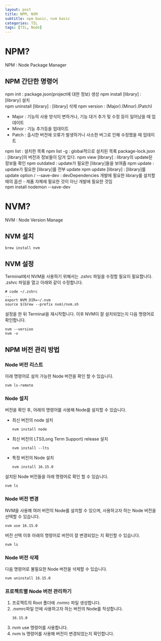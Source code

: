 ```yaml
---
layout: post
title: NPM, NVM
subtitle: npm basic, nvm basic
categories: TIL
tags: [TIL, Node]
---
```


# NPM?

NPM : Node Package Manager

## NPM 간단한 명령어

npm init : package.json(project에 대한 정보) 생성
npm install [library] : [library] 설치  
npm uninstall [library] : [library] 삭제
npm version : (Major).(Minor).(Patch)

- Major : 기능의 사용 방식이 변하거나, 기능 대거 추가 및 수정 등이 일어났을 때 업데이트
- Minor : 기능 추가등을 업데이트
- Patch : 출시한 버전에 오류가 발생하거나 사소한 버그로 인해 수정했을 때 업데이트

npm list : 설치한 목록
npm list -g : global적으로 설치된 목록
package-lock.json : [library]의 버전과 정보들이 담겨 있다.
npm view [library] : library의 update된 정보들 확인
npm outdated : update가 필요한 [library]들을 보여줌
npm update : update가 필요한 [library]를 전부 update
npm update [library] : [library]를 update
option / --save-dev : devDependencies 개발에 필요한 library를 설치할 때의 옵션 - 제품 자체에 필요한 것이 아닌 개발에 필요한 것임  
npm install nodemon --save-dev

# NVM?

NVM : Node Version Manage

## NVM 설치

```terminal
brew install nvm
```

## NVM 설정

Terminal에서 NVM을 사용하기 위해서는 .zshrc 파일을 수정할 필요이 필요합니다. .zshrc 파일을 열고 아래와 같이 수정합니다.

```Terminal
# code ~/.zshrc
...
export NVM_DIR=~/.nvm
source $(brew --prefix nvm)/nvm.sh
```

설정을 한 뒤 Terminal을 재시작합니다. 이후 NVM이 잘 설치되었는지 다음 명령어로 확인합니다.

```Terminal
nvm --version
nvm -v
```

## NPM 버전 관리 방법

### Node 버전 리스트

아래 명령어로 설치 가능한 Node 버전을 확인 할 수 있습니다.

```Terminal
nvm ls-remote
```

### Node 설치

버전을 확인 후, 아래의 명령어를 사용해 Node를 설치할 수 있습니다.

- 최신 버전의 node 설치
  ```Terminal
  nvm install node
  ```
- 최신 버전의 LTS(Long Term Support) release 설치
  ```Terminal
  nvm install --lts
  ```
- 특정 버전의 Node 설치
  ```Terminal
  nvm install 16.15.0
  ```

설치된 Node 버전들을 아래 명령어로 확인 할 수 있습니다.

```Terminal
nvm ls
```

### Node 버전 변경

NVM을 사용해 여러 버전의 Node를 설치할 수 있으며, 사용하고자 하는 Node 버전을 선택할 수 있습니다.

```Terminal
nvm use 16.15.0
```

버전 선택 이후 아래의 명령어로 버전이 잘 변경되었는 지 확인할 수 있습니다.

```Terminal
nvm ls
```

### Node 버전 삭제

다음 명령어로 불필요한 Node 버전을 삭제할 수 있습니다.

```Terminal
nvm uninstall 16.15.0
```

### 프로젝트별 Node 버전 관리하기

1. 프로젝트의 Root 폴더에 .nvmrc 파일 생성합니다.
2. .nvmrc파일 안에 사용하고자 하는 버전의 Node를 작성합니다.
   ```.nvmrc
   16.15.0
   ```
3. nvm use 명령어를 사용합니다.
4. nvm ls 명령어를 사용해 버전이 변경되었는지 확인합니다.
